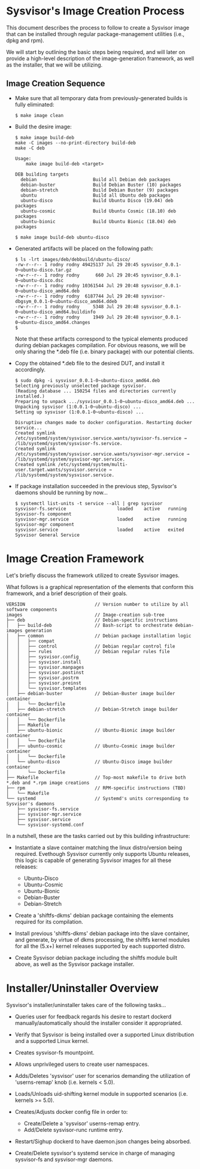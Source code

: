 # Sysvisor's Image Creation Process

This document describes the process to follow to create a Sysvisor
image that can be installed through regular package-management
utilities (i.e., dpkg and rpm).

We will start by outlining the basic steps being required, and will
later on provide a high-level description of the image-generation
framework, as well as the installer, that we will be utilizing.

## Image Creation Sequence

* Make sure that all temporary data from previously-generated
builds is fully eliminated:

    ```
    $ make image clean
    ```

* Build the desire image:

    ```
    $ make image build-deb
    make -C images --no-print-directory build-deb
    make -C deb

    Usage:
        make image build-deb <target>

    DEB building targets
      debian                     Build all Debian deb packages
      debian-buster              Build Debian Buster (10) packages
      debian-stretch             Build Debian Buster (9) packages
      ubuntu                     Build all Ubuntu deb packages
      ubuntu-disco               Build Ubuntu Disco (19.04) deb packages
      ubuntu-cosmic              Build Ubuntu Cosmic (18.10) deb packages
      ubuntu-bionic              Build Ubuntu Bionic (18.04) deb packages

    $ make image build-deb ubuntu-disco
    ```

* Generated artifacts will be placed on the following path:

    ```
    $ ls -lrt images/deb/debbuild/ubuntu-disco/
    -rw-r--r-- 1 rodny rodny 49425137 Jul 29 20:45 sysvisor_0.0.1-0~ubuntu-disco.tar.gz
    -rw-r--r-- 1 rodny rodny      660 Jul 29 20:45 sysvisor_0.0.1-0~ubuntu-disco.dsc
    -rw-r--r-- 1 rodny rodny 10361544 Jul 29 20:48 sysvisor_0.0.1-0~ubuntu-disco_amd64.deb
    -rw-r--r-- 1 rodny rodny  6187744 Jul 29 20:48 sysvisor-dbgsym_0.0.1-0~ubuntu-disco_amd64.ddeb
    -rw-r--r-- 1 rodny rodny     5348 Jul 29 20:48 sysvisor_0.0.1-0~ubuntu-disco_amd64.buildinfo
    -rw-r--r-- 1 rodny rodny     1949 Jul 29 20:48 sysvisor_0.0.1-0~ubuntu-disco_amd64.changes
    $
    ```

    Note that these artifacts correspond to the typical
    elements produced during debian packages compilation.
    For obvious reasons, we will be only sharing the
    *.deb file (i.e. binary package) with our potential
    clients.

* Copy the obtained *.deb file to the desired DUT, and
  install it accordingly.

    ```
    $ sudo dpkg -i sysvisor_0.0.1-0~ubuntu-disco_amd64.deb
    Selecting previously unselected package sysvisor.
    (Reading database ... 150254 files and directories currently installed.)
    Preparing to unpack .../sysvisor_0.0.1-0~ubuntu-disco_amd64.deb ...
    Unpacking sysvisor (1:0.0.1-0~ubuntu-disco) ...
    Setting up sysvisor (1:0.0.1-0~ubuntu-disco) ...

    Disruptive changes made to docker configuration. Restarting docker service...
    Created symlink /etc/systemd/system/sysvisor.service.wants/sysvisor-fs.service → /lib/systemd/system/sysvisor-fs.service.
    Created symlink /etc/systemd/system/sysvisor.service.wants/sysvisor-mgr.service → /lib/systemd/system/sysvisor-mgr.service.
    Created symlink /etc/systemd/system/multi-user.target.wants/sysvisor.service → /lib/systemd/system/sysvisor.service.
    ```

* If package installation succeeded in the previous step,
Sysvisor's daemons should be running by now...

    ```
    $ systemctl list-units -t service --all | grep sysvisor
    sysvisor-fs.service                   loaded    active   running Sysvisor-fs component
    sysvisor-mgr.service                  loaded    active   running Sysvisor-mgr component
    sysvisor.service                      loaded    active   exited  Sysvisor General Service
    ```


# Image Creation Framework

Let's briefly discuss the framework utilized to create
Sysvisor images.

What follows is a graphical representation of the elements that
conform this framework, and a brief description of their
goals.

```
VERSION                          // Version number to utilize by all software components
images                           // Image-creation sub-tree
├── deb                          // Debian-specific instructions
│   ├── build-deb                // Bash-script to orchestrate debian-images generation
│   ├── common                   // Debian package installation logic
│   │   ├── compat
│   │   ├── control              // Debian regular control file
│   │   ├── rules                // Debian regular rules file
│   │   ├── sysvisor.config
│   │   ├── sysvisor.install
│   │   ├── sysvisor.manpages
│   │   ├── sysvisor.postinst
│   │   ├── sysvisor.postrm
│   │   ├── sysvisor.preinst
│   │   └── sysvisor.templates
│   ├── debian-buster            // Debian-Buster image builder container
│   │   └── Dockerfile
│   ├── debian-stretch           // Debian-Stretch image builder container
│   │   └── Dockerfile
│   ├── Makefile
│   ├── ubuntu-bionic            // Ubuntu-Bionic image builder container
│   │   └── Dockerfile
│   ├── ubuntu-cosmic            // Ubuntu-Cosmic image builder container
│   │   └── Dockerfile
│   └── ubuntu-disco             // Ubuntu-Disco image builder container
│       └── Dockerfile
├── Makefile                     // Top-most makefile to drive both *.deb and *.rpm image creations
├── rpm                          // RPM-specific instructions (TBD)
│   └── Makefile
└── systemd                      // Systemd's units corresponding to Sysvisor's daemons
    ├── sysvisor-fs.service
    ├── sysvisor-mgr.service
    ├── sysvisor.service
    └── sysvisor-systemd.conf
```

In a nutshell, these are the tasks carried out by this building infrastructure:

* Instantiate a slave container matching the linux distro/version being required. Evethough Sysvisor currently only supports Ubuntu releases, this logic is capable of generating Sysvisor images for all these releases:
    - Ubuntu-Disco
    - Ubuntu-Cosmic
    - Ubuntu-Bionic
    - Debian-Buster
    - Debian-Stretch

* Create a 'shiftfs-dkms' debian package containing the elements required for its compilation.

* Install previous 'shiftfs-dkms' debian package into the slave container, and generate, by virtue of dkms processing, the shiftfs kernel modules for all the (5.x+) kernel releases supported by each supported distro.

* Create Sysvisor debian package including the shiftfs module built above, as well as the Sysvisor package installer.


# Installer/Uninstaller Overview

Sysvisor's installer/uninstaller takes care of the following tasks...

* Queries user for feedback regards his desire to restart dockerd
manually/automatically should the installer consider it appropriated.

* Verify that Sysvisor is being installed over a supported Linux
distribution and a supported Linux kernel.

* Creates sysvisor-fs mountpoint.

* Allows unprivileged users to create user namespaces.

* Adds/Deletes 'sysvisor' user for scenarios demanding the
utilization of 'userns-remap' knob (i.e. kernels < 5.0).

* Loads/Unloads uid-shifting kernel module in supported scenarios
(i.e. kernels >= 5.0).

* Creates/Adjusts docker config file in order to:
    - Create/Delete a 'sysvisor' userns-remap entry.
    - Add/Delete sysvisor-runc runtime entry.

* Restart/Sighup dockerd to have daemon.json changes being absorbed.

* Create/Delete sysvisor's systemd service in charge of managing
sysvisor-fs and sysvisor-mgr daemons.
